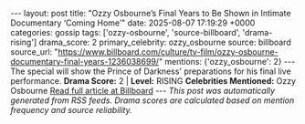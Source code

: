 --- layout: post title: "Ozzy Osbourne’s Final Years to Be Shown in Intimate Documentary ‘Coming Home’" date: 2025-08-07 17:19:29 +0000 categories: gossip tags: ['ozzy-osbourne', 'source-billboard', 'drama-rising'] drama_score: 2 primary_celebrity: ozzy_osbourne source: billboard source_url: "https://www.billboard.com/culture/tv-film/ozzy-osbourne-documentary-final-years-1236038699/" mentions: {'ozzy_osbourne': 2} --- The special will show the Prince of Darkness' preparations for his final live performance. **Drama Score:** 2 | **Level:** RISING **Celebrities Mentioned:** Ozzy Osbourne [Read full article at Billboard](https://www.billboard.com/culture/tv-film/ozzy-osbourne-documentary-final-years-1236038699/) --- *This post was automatically generated from RSS feeds. Drama scores are calculated based on mention frequency and source reliability.*